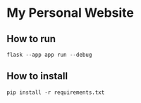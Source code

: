 # My Personal Website 



## How to run 

```
flask --app app run --debug
```

## How to install 
```
pip install -r requirements.txt
```


